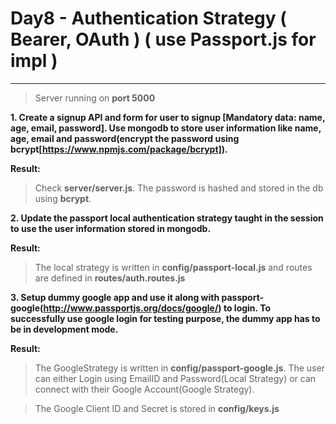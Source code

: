 # Day8 - Authentication Strategy ( Bearer, OAuth ) ( use Passport.js for impl )
---

> Server running on **port 5000**


**1. Create a signup API and form for user to signup [Mandatory data: name, age, email, password]. Use mongodb to store user information like name, age, email and password(encrypt the password using bcrypt[https://www.npmjs.com/package/bcrypt]).**  

**Result:**  
> Check **server/server.js**. The password is hashed and stored in the db using **bcrypt**.

**2. Update the  passport local authentication strategy taught in the session to use the user information stored in mongodb.**  

**Result:**  
> The local strategy is written in **config/passport-local.js** and routes are defined in **routes/auth.routes.js**

**3. Setup dummy google app and use it along with passport-google(http://www.passportjs.org/docs/google/) to login. To successfully use google login for testing purpose, the dummy app has to be in development mode.**  

**Result:**  
> The GoogleStrategy is written in **config/passport-google.js**. The user can either Login using EmailID and Password(Local Strategy) or can connect with their Google Account(Google Strategy).  

> The Google Client ID and Secret is stored in **config/keys.js**